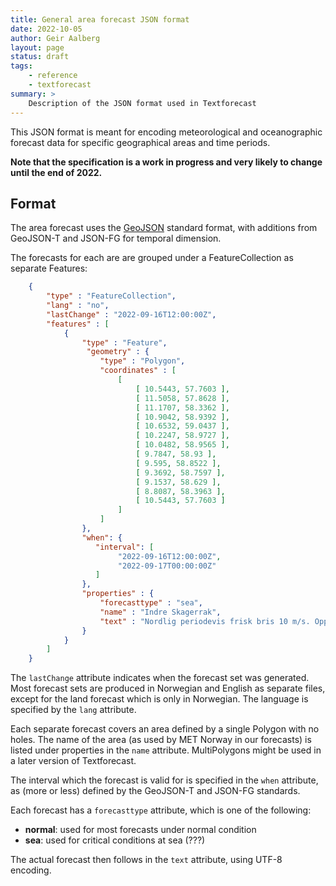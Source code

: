 ```yaml
---
title: General area forecast JSON format
date: 2022-10-05
author: Geir Aalberg
layout: page
status: draft
tags:
    - reference
    - textforecast
summary: >
    Description of the JSON format used in Textforecast
---
```


This JSON format is meant for encoding meteorological and oceanographic forecast
data for specific geographical areas and time periods.

**Note that the specification is a work in progress and very likely to change
until the end of 2022.**


## Format

The area forecast uses the [GeoJSON](./GeoJSON) standard format, with
additions from GeoJSON-T and JSON-FG for temporal dimension.

The forecasts for each are are grouped under a FeatureCollection as
separate Features:

```json
    {
        "type" : "FeatureCollection",
        "lang" : "no",
        "lastChange" : "2022-09-16T12:00:00Z",
        "features" : [
            {
                "type" : "Feature",
                 "geometry" : {
                    "type" : "Polygon",
                    "coordinates" : [
                        [
                            [ 10.5443, 57.7603 ],
                            [ 11.5058, 57.8628 ],
                            [ 11.1707, 58.3362 ],
                            [ 10.9042, 58.9392 ],
                            [ 10.6532, 59.0437 ],
                            [ 10.2247, 58.9727 ],
                            [ 10.0482, 58.9565 ],
                            [ 9.7847, 58.93 ],
                            [ 9.595, 58.8522 ],
                            [ 9.3692, 58.7597 ],
                            [ 9.1537, 58.629 ],
                            [ 8.8087, 58.3963 ],
                            [ 10.5443, 57.7603 ]
                        ]
                    ]
                },
                "when": {
                   "interval": [
                        "2022-09-16T12:00:00Z",
                        "2022-09-17T00:00:00Z"
                   ]
                },
                "properties" : {
                    "forecasttype" : "sea",
                    "name" : "Indre Skagerrak",
                    "text" : "Nordlig periodevis frisk bris 10 m/s. Oppholdsvær og god sikt. I kveld kan hende enkelte regnbyger med moderat sikt."
                }
            }
        ]
    }
```
The `lastChange` attribute indicates when the forecast set was generated.
Most forecast sets are produced in Norwegian and English as separate files,
except for the land forecast which is only in Norwegian. The language
is specified by the `lang` attribute.

Each separate forecast covers an area defined by a single Polygon with no holes.
The name of the area (as used by MET Norway in our forecasts) is listed
under properties in the `name` attribute.
MultiPolygons might be used in a later version of Textforecast.

The interval which the forecast is valid for is specified in the `when`
attribute, as (more or less) defined by the GeoJSON-T and JSON-FG standards.

Each forecast has a `forecasttype` attribute, which is one of the following:

- **normal**: used for most forecasts under normal condition
- **sea**: used for critical conditions at sea (???)

The actual forecast then follows in the `text` attribute, using UTF-8 encoding.
